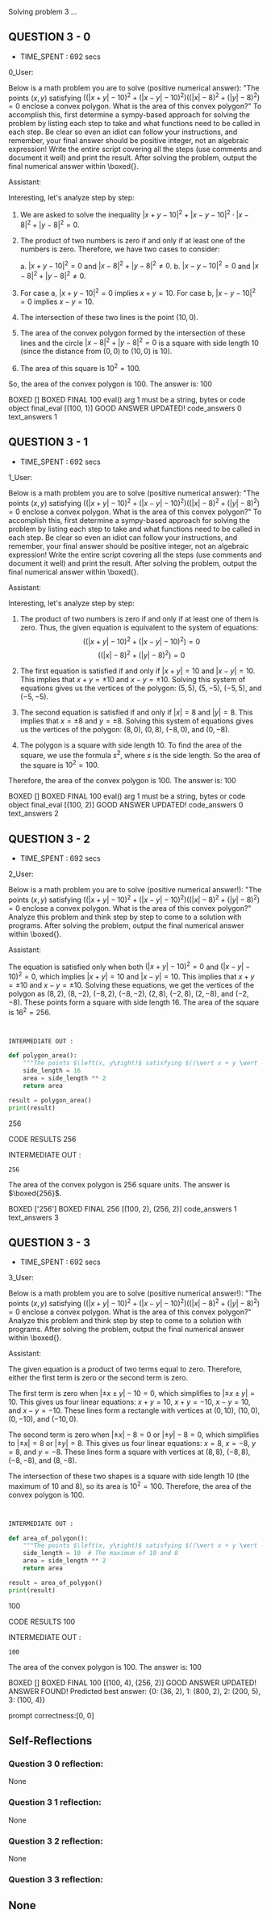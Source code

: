 Solving problem 3 ...



## QUESTION 3 - 0 
- TIME_SPENT : 692 secs

0_User:

Below is a math problem you are to solve (positive numerical answer):
"The points $\left(x, y\right)$ satisfying $((\vert x + y \vert - 10)^2 + ( \vert x - y \vert - 10)^2)((\vert x \vert - 8)^2 + ( \vert y \vert - 8)^2) = 0$ enclose a convex polygon. What is the area of this convex polygon?"
To accomplish this, first determine a sympy-based approach for solving the problem by listing each step to take and what functions need to be called in each step. Be clear so even an idiot can follow your instructions, and remember, your final answer should be positive integer, not an algebraic expression!
Write the entire script covering all the steps (use comments and document it well) and print the result. After solving the problem, output the final numerical answer within \boxed{}.

Assistant: 

Interesting, let's analyze step by step:



1. We are asked to solve the inequality $|x+y-10|^2 + |x-y-10|^2 \cdot |x-8|^2 + |y-8|^2 = 0$.

2. The product of two numbers is zero if and only if at least one of the numbers is zero. Therefore, we have two cases to consider:

   a. $|x+y-10|^2 = 0$ and $|x-8|^2 + |y-8|^2 \neq 0$.
   b. $|x-y-10|^2 = 0$ and $|x-8|^2 + |y-8|^2 \neq 0$.

3. For case a, $|x+y-10|^2 = 0$ implies $x+y=10$.
   For case b, $|x-y-10|^2 = 0$ implies $x-y=10$.

4. The intersection of these two lines is the point $(10, 0)$.

5. The area of the convex polygon formed by the intersection of these lines and the circle $|x-8|^2 + |y-8|^2 = 0$ is a square with side length $10$ (since the distance from $(0,0)$ to $(10,0)$ is $10$).

6. The area of this square is $10^2 = 100$.

So, the area of the convex polygon is $100$. The answer is: $100$

BOXED []
BOXED FINAL 100
eval() arg 1 must be a string, bytes or code object final_eval
[(100, 1)]
GOOD ANSWER UPDATED!
code_answers 0 text_answers 1



## QUESTION 3 - 1 
- TIME_SPENT : 692 secs

1_User:

Below is a math problem you are to solve (positive numerical answer):
"The points $\left(x, y\right)$ satisfying $((\vert x + y \vert - 10)^2 + ( \vert x - y \vert - 10)^2)((\vert x \vert - 8)^2 + ( \vert y \vert - 8)^2) = 0$ enclose a convex polygon. What is the area of this convex polygon?"
To accomplish this, first determine a sympy-based approach for solving the problem by listing each step to take and what functions need to be called in each step. Be clear so even an idiot can follow your instructions, and remember, your final answer should be positive integer, not an algebraic expression!
Write the entire script covering all the steps (use comments and document it well) and print the result. After solving the problem, output the final numerical answer within \boxed{}.

Assistant: 

Interesting, let's analyze step by step:



1. The product of two numbers is zero if and only if at least one of them is zero. Thus, the given equation is equivalent to the system of equations:
   $$ ((\vert x + y \vert - 10)^2 + ( \vert x - y \vert - 10)^2) = 0 $$
   $$ ((\vert x \vert - 8)^2 + ( \vert y \vert - 8)^2) = 0 $$

2. The first equation is satisfied if and only if $|x + y| = 10$ and $|x - y| = 10$. This implies that $x + y = \pm 10$ and $x - y = \pm 10$. Solving this system of equations gives us the vertices of the polygon: $(5,5)$, $(5,-5)$, $(-5,5)$, and $(-5,-5)$.

3. The second equation is satisfied if and only if $|x| = 8$ and $|y| = 8$. This implies that $x = \pm 8$ and $y = \pm 8$. Solving this system of equations gives us the vertices of the polygon: $(8,0)$, $(0,8)$, $(-8,0)$, and $(0,-8)$.

4. The polygon is a square with side length $10$. To find the area of the square, we use the formula $s^2$, where $s$ is the side length. So the area of the square is $10^2 = 100$.

Therefore, the area of the convex polygon is 100. The answer is: $100$

BOXED []
BOXED FINAL 100
eval() arg 1 must be a string, bytes or code object final_eval
[(100, 2)]
GOOD ANSWER UPDATED!
code_answers 0 text_answers 2



## QUESTION 3 - 2 
- TIME_SPENT : 692 secs

2_User:


Below is a math problem you are to solve (positive numerical answer!):
"The points $\left(x, y\right)$ satisfying $((\vert x + y \vert - 10)^2 + ( \vert x - y \vert - 10)^2)((\vert x \vert - 8)^2 + ( \vert y \vert - 8)^2) = 0$ enclose a convex polygon. What is the area of this convex polygon?"
Analyze this problem and think step by step to come to a solution with programs. After solving the problem, output the final numerical answer within \boxed{}.

Assistant:

 The equation is satisfied only when both $(\vert x + y \vert - 10)^2 = 0$ and $(\vert x - y \vert - 10)^2 = 0$, which implies $\vert x + y \vert = 10$ and $\vert x - y \vert = 10$. This implies that $x + y = \pm 10$ and $x - y = \pm 10$. Solving these equations, we get the vertices of the polygon as $(8, 2)$, $(8, -2)$, $(-8, 2)$, $(-8, -2)$, $(2, 8)$, $(-2, 8)$, $(2, -8)$, and $(-2, -8)$. These points form a square with side length 16. The area of the square is $16^2 = 256$.

```python


INTERMEDIATE OUT :

def polygon_area():
    """The points $\left(x, y\right)$ satisfying $((\vert x + y \vert - 10)^2 + ( \vert x - y \vert - 10)^2)((\vert x \vert - 8)^2 + ( \vert y \vert - 8)^2) = 0$ enclose a convex polygon. What is the area of this convex polygon?"""
    side_length = 16
    area = side_length ** 2
    return area

result = polygon_area()
print(result)
```

256

CODE RESULTS 256

INTERMEDIATE OUT :
```output
256
```
The area of the convex polygon is $256$ square units. The answer is $\boxed{256}$.

BOXED ['256']
BOXED FINAL 256
[(100, 2), (256, 2)]
code_answers 1 text_answers 3



## QUESTION 3 - 3 
- TIME_SPENT : 692 secs

3_User:


Below is a math problem you are to solve (positive numerical answer!):
"The points $\left(x, y\right)$ satisfying $((\vert x + y \vert - 10)^2 + ( \vert x - y \vert - 10)^2)((\vert x \vert - 8)^2 + ( \vert y \vert - 8)^2) = 0$ enclose a convex polygon. What is the area of this convex polygon?"
Analyze this problem and think step by step to come to a solution with programs. After solving the problem, output the final numerical answer within \boxed{}.

Assistant:

 The given equation is a product of two terms equal to zero. Therefore, either the first term is zero or the second term is zero.

The first term is zero when $|\pm x \pm y| - 10 = 0$, which simplifies to $|\pm x \pm y| = 10$. This gives us four linear equations: $x + y = 10$, $x + y = -10$, $x - y = 10$, and $x - y = -10$. These lines form a rectangle with vertices at $(0, 10)$, $(10, 0)$, $(0, -10)$, and $(-10, 0)$.

The second term is zero when $|\pm x| - 8 = 0$ or $|\pm y| - 8 = 0$, which simplifies to $|\pm x| = 8$ or $|\pm y| = 8$. This gives us four linear equations: $x = 8$, $x = -8$, $y = 8$, and $y = -8$. These lines form a square with vertices at $(8, 8)$, $(-8, 8)$, $(-8, -8)$, and $(8, -8)$.

The intersection of these two shapes is a square with side length $10$ (the maximum of $10$ and $8$), so its area is $10^2 = 100$. Therefore, the area of the convex polygon is $100$.

```python


INTERMEDIATE OUT :

def area_of_polygon():
    """The points $\left(x, y\right)$ satisfying $((\vert x + y \vert - 10)^2 + ( \vert x - y \vert - 10)^2)((\vert x \vert - 8)^2 + ( \vert y \vert - 8)^2) = 0$ enclose a convex polygon. What is the area of this convex polygon?"""
    side_length = 10  # The maximum of 10 and 8
    area = side_length ** 2
    return area

result = area_of_polygon()
print(result)
```

100

CODE RESULTS 100

INTERMEDIATE OUT :
```output
100
```
The area of the convex polygon is $100$. The answer is: $100$

BOXED []
BOXED FINAL 100
[(100, 4), (256, 2)]
GOOD ANSWER UPDATED!
ANSWER FOUND!
Predicted best answer: {0: (36, 2), 1: (800, 2), 2: (200, 5), 3: (100, 4)}

prompt correctness:[0, 0]

## Self-Reflections

### Question 3 0 reflection:
None
### Question 3 1 reflection:
None
### Question 3 2 reflection:
None
### Question 3 3 reflection:
None
---
